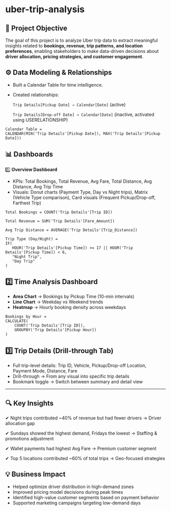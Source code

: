 # uber-trip-analysis

## 📌 Project Objective

The goal of this project is to analyze Uber trip data to extract meaningful insights related to **bookings, revenue, trip patterns, and location preferences**, enabling stakeholders to make data-driven decisions about **driver allocation, pricing strategies, and customer engagement**.

## ⚙ Data Modeling & Relationships
- Built a Calendar Table for time intelligence.
- Created relationships:

  `Trip Details[Pickup Date] → Calendar[Date]` (active)
  
  `Trip Details[Drop-off Date] → Calendar[Date]` (inactive, activated using USERELATIONSHIP)
```
Calendar Table = 
CALENDAR(MIN('Trip Details'[Pickup Date]), MAX('Trip Details'[Pickup Date]))
```
## 📊 Dashboards

1️⃣ **Overview Dashboard**

- KPIs: Total Bookings, Total Revenue, Avg Fare, Total Distance, Avg Distance, Avg Trip Time
- Visuals: Donut charts (Payment Type, Day vs Night trips), Matrix (Vehicle Type comparison), Card visuals (Frequent Pickup/Drop-off, Farthest Trip)

```
Total Bookings = COUNT('Trip Details'[Trip ID])

Total Revenue = SUM('Trip Details'[Fare_Amount])

Avg Trip Distance = AVERAGE('Trip Details'[Trip_Distance])

Trip Type (Day/Night) =
IF(
   HOUR('Trip Details'[Pickup Time]) >= 17 || HOUR('Trip Details'[Pickup Time]) < 6,
   "Night Trip",
   "Day Trip"
)
```

## 2️⃣ Time Analysis Dashboard

- **Area Chart** → Bookings by Pickup Time (10-min intervals)
- **Line Chart** → Weekday vs Weekend trends
- **Heatmap** → Hourly booking density across weekdays

```
Bookings by Hour = 
CALCULATE(
    COUNT('Trip Details'[Trip ID]),
    GROUPBY('Trip Details'[Pickup Hour])
)
```

## 3️⃣ Trip Details (Drill-through Tab)
- Full trip-level details: Trip ID, Vehicle, Pickup/Drop-off Location, Payment Mode, Distance, Fare
- Drill-through → From any visual into specific trip details
- Bookmark toggle → Switch between summary and detail view
_____________________________________________________________________________________________________________________________________________________________________________________________
## 🔍 Key Insights

✔ Night trips contributed ~40% of revenue but had fewer drivers → Driver allocation gap

✔ Sundays showed the highest demand, Fridays the lowest → Staffing & promotions adjustment

✔ Wallet payments had highest Avg Fare → Premium customer segment

✔ Top 5 locations contributed ~60% of total trips → Geo-focused strategies

## 💡 Business Impact
- Helped optimize driver distribution in high-demand zones
- Improved pricing model decisions during peak times
- Identified high-value customer segments based on payment behavior
- Supported marketing campaigns targeting low-demand days
